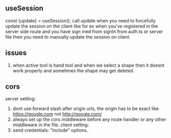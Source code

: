 ## useSession

const {update} = useSession();
call update when you need to forcefully update the session on the client
like for ex when you've registered in the server side route and you have sign ined from signIn
from auth.ts or server file then you need to manually update the session on client.


## issues

1. when active tool is hand tool and when we select a shape then it doesnt work properly and sometimes the shape may get deleted.


## cors
server setting:
1. dont use forward slash after origin urls, the origin has to be exact like https://google.com not http://google.com/
2. always set up the cors middleware before any route handler or any other middleware in the file.
client setting:
1. send credentials: "include" options.